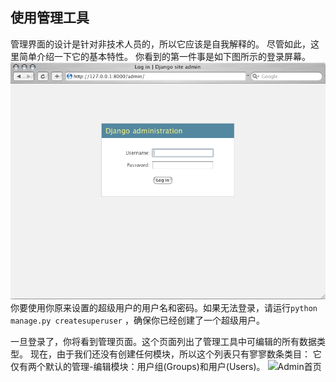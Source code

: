 ## 使用管理工具

管理界面的设计是针对非技术人员的，所以它应该是自我解释的。 尽管如此，这里简单介绍一下它的基本特性。 你看到的第一件事是如下图所示的登录屏幕。
![登录界面](../images/chapter06/001.png)
你要使用你原来设置的超级用户的用户名和密码。如果无法登录，请运行`python manage.py createsuperuser` ，确保你已经创建了一个超级用户。

一旦登录了，你将看到管理页面。这个页面列出了管理工具中可编辑的所有数据类型。 现在，由于我们还没有创建任何模块，所以这个列表只有寥寥数条类目： 它仅有两个默认的管理-编辑模块：用户组(Groups)和用户(Users)。
![Admin首页](../images/chapger06/002.png)
